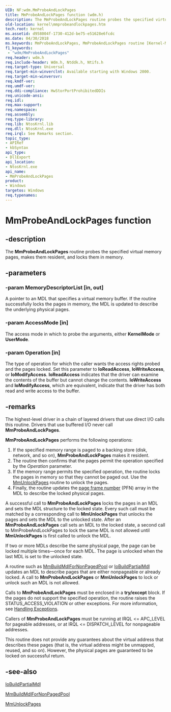 ```yaml
---
UID: NF:wdm.MmProbeAndLockPages
title: MmProbeAndLockPages function (wdm.h)
description: The MmProbeAndLockPages routine probes the specified virtual memory pages, makes them resident, and locks them in memory.
old-location: kernel\mmprobeandlockpages.htm
tech.root: kernel
ms.assetid: d958004f-1730-412d-be75-e51628e6fcdc
ms.date: 04/30/2018
ms.keywords: MmProbeAndLockPages, MmProbeAndLockPages routine [Kernel-Mode Driver Architecture], k106_ccfec34d-c0f9-4826-81e3-ee967da40677.xml, kernel.mmprobeandlockpages, wdm/MmProbeAndLockPages
f1_keywords:
 - "wdm/MmProbeAndLockPages"
req.header: wdm.h
req.include-header: Wdm.h, Ntddk.h, Ntifs.h
req.target-type: Universal
req.target-min-winverclnt: Available starting with Windows 2000.
req.target-min-winversvr: 
req.kmdf-ver: 
req.umdf-ver: 
req.ddi-compliance: HwStorPortProhibitedDDIs
req.unicode-ansi: 
req.idl: 
req.max-support: 
req.namespace: 
req.assembly: 
req.type-library: 
req.lib: NtosKrnl.lib
req.dll: NtosKrnl.exe
req.irql: See Remarks section.
topic_type:
- APIRef
- kbSyntax
api_type:
- DllExport
api_location:
- NtosKrnl.exe
api_name:
- MmProbeAndLockPages
product:
- Windows
targetos: Windows
req.typenames: 
---
```


# MmProbeAndLockPages function


## -description


The <b>MmProbeAndLockPages</b> routine probes the specified virtual memory pages, makes them resident, and locks them in memory.


## -parameters




### -param MemoryDescriptorList [in, out]

A pointer to an MDL that specifies a virtual memory buffer. If the routine successfully locks the pages in memory, the MDL is updated to describe the underlying physical pages.


### -param AccessMode [in]

The access mode in which to probe the arguments, either <b>KernelMode</b> or <b>UserMode</b>.


### -param Operation [in]

The type of operation for which the caller wants the access rights probed and the pages locked. Set this parameter to <b>IoReadAccess</b>, <b>IoWriteAccess</b>, or <b>IoModifyAccess</b>. <b>IoReadAccess</b> indicates that the driver can examine the contents of the buffer but cannot change the contents. <b>IoWriteAccess</b> and <b>IoModifyAccess</b>, which are equivalent, indicate that the driver has both read and write access to the buffer.


## -remarks



The highest-level driver in a chain of layered drivers that use direct I/O calls this routine. Drivers that use buffered I/O never call <b>MmProbeAndLockPages</b>.

<b>MmProbeAndLockPages</b> performs the following operations:

<ol>
<li>
If the specified memory range is paged to a backing store (disk, network, and so on), <b>MmProbeAndLockPages</b> makes it resident.

</li>
<li>
The routine then confirms that the pages permit the operation specified by the <i>Operation</i> parameter.

</li>
<li>
If the memory range permits the specified operation, the routine locks the pages in memory so that they cannot be paged out. Use the <a href="https://docs.microsoft.com/windows-hardware/drivers/ddi/wdm/nf-wdm-mmunlockpages">MmUnlockPages</a> routine to unlock the pages.

</li>
<li>
Finally, the routine updates the <a href="https://docs.microsoft.com/windows-hardware/drivers/">page frame number</a> (PFN) array in the MDL to describe the locked physical pages.

</li>
</ol>
A successful call to <b>MmProbeAndLockPages</b> locks the pages in an MDL and sets the MDL structure to the locked state. Every such call must be matched by a corresponding call to <b>MmUnlockPages</b> that unlocks the pages and sets the MDL to the unlocked state. After an <b>MmProbeAndLockPages</b> call sets an MDL to the locked state, a second call to MmProbeAndLockPages to lock the same MDL is not allowed until <b>MmUnlockPages</b> is first called to unlock the MDL.

If two or more MDLs describe the same physical page, the page can be locked multiple times—once for each MDL. The page is unlocked when the last MDL is set to the unlocked state.

A routine such as <a href="https://docs.microsoft.com/windows-hardware/drivers/ddi/wdm/nf-wdm-mmbuildmdlfornonpagedpool">MmBuildMdlForNonPagedPool</a> or <a href="https://docs.microsoft.com/windows-hardware/drivers/ddi/wdm/nf-wdm-iobuildpartialmdl">IoBuildPartialMdl</a> updates an MDL to describe pages that are either nonpageable or already locked. A call to <b>MmProbeAndLockPages</b> or <b>MmUnlockPages</b> to lock or unlock such an MDL is not allowed.

Calls to <b>MmProbeAndLockPages</b> must be enclosed in a <b>try/except</b> block. If the pages do not support the specified operation, the routine raises the STATUS_ACCESS_VIOLATION or other exceptions. For more information, see <a href="https://docs.microsoft.com/windows-hardware/drivers/kernel/handling-exceptions">Handling Exceptions</a>.

Callers of <b>MmProbeAndLockPages</b> must be running at IRQL <= APC_LEVEL for pageable addresses, or at IRQL <= DISPATCH_LEVEL for nonpageable addresses.

This routine does not provide any guarantees about the virtual address that describes these pages (that is, the virtual address might be unmapped, reused, and so on). However, the physical pages are guaranteed to be locked on successful return.




## -see-also




<a href="https://docs.microsoft.com/windows-hardware/drivers/ddi/wdm/nf-wdm-iobuildpartialmdl">IoBuildPartialMdl</a>



<a href="https://docs.microsoft.com/windows-hardware/drivers/ddi/wdm/nf-wdm-mmbuildmdlfornonpagedpool">MmBuildMdlForNonPagedPool</a>



<a href="https://docs.microsoft.com/windows-hardware/drivers/ddi/wdm/nf-wdm-mmunlockpages">MmUnlockPages</a>
 

 

